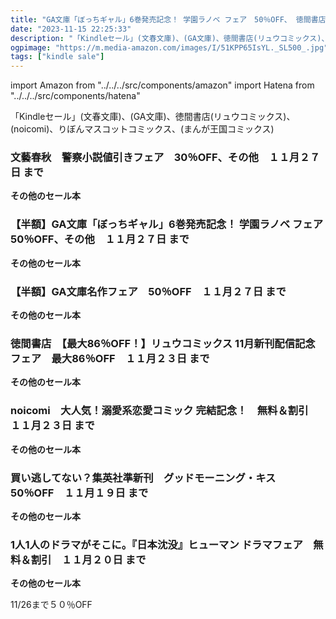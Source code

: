 ```yaml
---
title: "GA文庫「ぼっちギャル」6巻発売記念！ 学園ラノベ フェア　50％OFF、 徳間書店　【最大86％OFF！】リュウコミックス 11月新刊配信記念フェア、1人1人のドラマがそこに。『日本沈没』ヒューマン ドラマフェア　無料＆割引"
date: "2023-11-15 22:25:33"
description: "「Kindleセール」(文春文庫)、(GA文庫)、徳間書店(リュウコミックス)、(noicomi)、りぼんマスコットコミックス、(まんが王国コミックス)"
ogpimage: "https://m.media-amazon.com/images/I/51KPP65IsYL._SL500_.jpg"
tags: ["kindle sale"]
---
```

import Amazon from "../../../src/components/amazon"
import Hatena from "../../../src/components/hatena"

「Kindleセール」(文春文庫)、(GA文庫)、徳間書店(リュウコミックス)、(noicomi)、りぼんマスコットコミックス、(まんが王国コミックス)



### 文藝春秋　警察小説値引きフェア　30％OFF、その他　１１月２７日 まで


<Amazon asin="B0CLV18BF4" />



<Amazon asin="B0CLV36LRR" />



<Amazon asin="B0CM992N6S" />


**その他のセール本**

<Hatena src="https://kyukyunyorituryo.github.io/kindle_sale/20231127s36641/" title=""/>

### 【半額】GA文庫「ぼっちギャル」6巻発売記念！ 学園ラノベ フェア　50％OFF、その他　１１月２７日 まで


<Amazon asin="B09HK61JQD" />



<Amazon asin="B0C22HL1ZW" />



<Amazon asin="B0BHL461CM" />


**その他のセール本**

<Hatena src="https://kyukyunyorituryo.github.io/kindle_sale/20231127s36685/" title=""/>

### 【半額】GA文庫名作フェア　50％OFF　１１月２７日 まで


<Amazon asin="B09RSL75MD" />



<Amazon asin="B09RT1M1KY" />



<Amazon asin="B09RSH4JKP" />


**その他のセール本**

<Hatena src="https://kyukyunyorituryo.github.io/kindle_sale/20231127s36638/" title=""/>

### 徳間書店　【最大86％OFF！】リュウコミックス 11月新刊配信記念フェア　最大86％OFF　１１月２３日 まで


<Amazon asin="B0C6PY7Z33" />



<Amazon asin="B0B5CSRDHF" />



<Amazon asin="B08VDBGVH2" />


**その他のセール本**

<Hatena src="https://kyukyunyorituryo.github.io/kindle_sale/20231123s36651/" title=""/>

### noicomi　大人気！溺愛系恋愛コミック 完結記念！　無料＆割引　１１月２３日 まで


<Amazon asin="B0C771L4P9" />



<Amazon asin="B0C4SSH7LJ" />



<Amazon asin="B0BHLDSG1Y" />


**その他のセール本**

<Hatena src="https://kyukyunyorituryo.github.io/kindle_sale/20231123s36543/" title=""/>

### 買い逃してない？集英社準新刊　グッドモーニング・キス　50％OFF　１１月１９日 まで


<Amazon asin="B00CH3Y21G" />



<Amazon asin="B00CH3Y1XU" />


**その他のセール本**

<Hatena src="https://kyukyunyorituryo.github.io/kindle_sale/20231119s36508/" title=""/>

### 1人1人のドラマがそこに。『日本沈没』ヒューマン ドラマフェア　無料＆割引　１１月２０日 まで


<Amazon asin="B08LDBVG6K" />



<Amazon asin="B08NX7CGFZ" />



<Amazon asin="B08MW3VCBF" />


**その他のセール本**

<Hatena src="https://kyukyunyorituryo.github.io/kindle_sale/20231120s36169/" title=""/>


11/26まで５０％OFF

<Amazon asin="B08KPXS6K5" />

